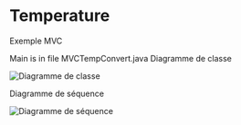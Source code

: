 # Temperature
Exemple MVC


Main is in file MVCTempConvert.java
Diagramme de classe

![Diagramme de classe](https://www.plantuml.com/plantuml/svg/XPHDRzGm48RF-5VCCOlOLQd4fHMeA6Wh950FfMSqYMSJLuuJsUCWLFZlsFceabtlueiJp-DtFfCxnsZPDng-AAmiDWs192WrEaT233iyOuyxpqhl7Wf7jYSBBmBYwbibmNSIcRBHXeKcQD_1G_5C9GFQQdCh_fuH6k1HQb1on7cDfYAPXLklnwPbTVWz-tOh6qev6x94dEtqi0ZY1pKTMMHlwVxfw-ZzaQqo5MWiI8_Y-r0BMhB3GLGvbVdUIjAZKESBhKgGhO-fLSJxETh9CkUvpoQ65ousQOqyswGayeH4Ff5MzQ4daF0nf90Vfv2ZwT6zh2ul2uM-8lXvG4kc9iMtuirCXG7Y4DH16TIW3CCl9Rc6Zt1zTOdYjlile-d00Nf_TP6oggeZTltX8XR2dhWeTrpE3WEJtLliQbKwg3QnIkj9WRVRxKdNRw29MmeT1kPcLVju8iHJzqqv9XF6SxlrtPzFyBbarPhvDBI7j5FUHQM9MEkB_To8yuWOabdOnuaM84xQFXFZsohl8SdPdlfyXNZKIfADZdPfB6HqL9xpu1ZaP4y1OTsHaU6FzGy0 "Diagramme de classe")

Diagramme de séquence

![Diagramme de séquence](https://www.plantuml.com/plantuml/svg/dLRBRjim4BphAuYSf405aXuLj0Xgmq401otW93tJqY8YIb4gkNAQ_b6_epzMYdgGb6JPwS6so9tP6IwNecyLKebrmScQqHT9Ym981aJz_VEp1f52e7umKL4T83jyupg2agKD8K26Ucnf0uSyFAyUeQXMfJY0n82cM4fIK2O2dGbPoYega5oWne2aM4j87ktpGva1lo1KaV6aHzzG2I87XdTFzrx0OOr3hkH6kuR4V1iny-IZCwOgJj-qkL-uOS2ppbKtyi7x6h4KAlb6HMVVFFcWklfYO4dxOs3zt4YxV1LJh9qDWg2fAFdmUL8cSdcP46Ubv1CHy1f60y4jdG4tOOSGa-khgrX_ei23-bekkMXqOvB7XqWR6u4QnQQuOr_jP6jkfzjAl11Ezy2ZcGH3qKsIRcE6XKtnVL4DV1YSfsMBt8hPuNdyRHCmL0FfM4VXRICIccLzvgfK35afOl9VfAuwSpJJaiPQrwuB9JJOLg8lO7IpZBEbcaKwfWUtdG-Dzze_vQM2BLC80cIoSaVc87Zn6IaltdVfSY6_Cw7zzvpGop3ValwnCqc-xXL8_TOBCMTgGKy1xjXl23zs1-rc4RejKzfKAynZSZY1VMQAxJc4A6lGqE3K4JQaTTioeMfxoJsaqVWDDkpAK-LjYOrCtsJ7E6viOjGcj1iunhW9ZgCcIzOxPPs4LkZTL5S_chqzXgMl_N6xVdzkkZm__huLZWJ3KRB8tY0hu8hLwlHrq1Fk9Atoy-4xpZAGf_6t83Bzr-8V "Diagramme de séquence")

